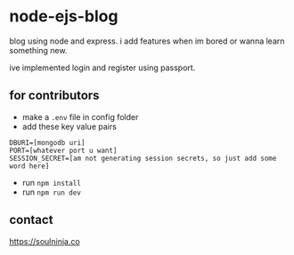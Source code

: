# node-ejs-blog
blog using node and express. 
i add features when im bored or wanna learn something new.

ive implemented login and register using passport.

## for contributors
- make a `.env` file in config folder
- add these key value pairs
```
DBURI=[mongodb uri]
PORT=[whatever port u want]
SESSION_SECRET=[am not generating session secrets, so just add some word here]
```
- run `npm install`
- run `npm run dev`

## contact
https://soulninja.co
